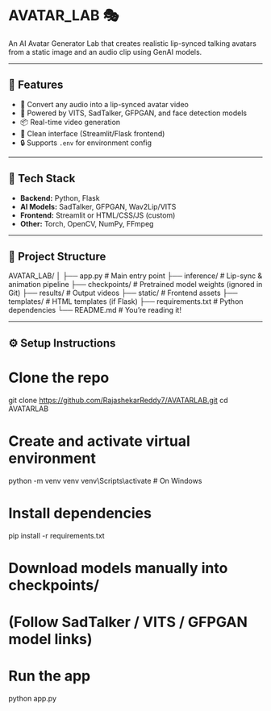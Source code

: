 # AVATAR_LAB 🎭

An AI Avatar Generator Lab that creates realistic lip-synced talking avatars from a static image and an audio clip using GenAI models.

---

## 🚀 Features

- 🎤 Convert any audio into a lip-synced avatar video
- 🧠 Powered by VITS, SadTalker, GFPGAN, and face detection models
- 📦 Real-time video generation
- 🎨 Clean interface (Streamlit/Flask frontend)
- 🔒 Supports `.env` for environment config

---

## 🧰 Tech Stack

- **Backend:** Python, Flask
- **AI Models:** SadTalker, GFPGAN, Wav2Lip/VITS
- **Frontend:** Streamlit or HTML/CSS/JS (custom)
- **Other:** Torch, OpenCV, NumPy, FFmpeg

---

## 📁 Project Structure

AVATAR_LAB/
│
├── app.py # Main entry point
├── inference/ # Lip-sync & animation pipeline
├── checkpoints/ # Pretrained model weights (ignored in Git)
├── results/ # Output videos
├── static/ # Frontend assets
├── templates/ # HTML templates (if Flask)
├── requirements.txt # Python dependencies
└── README.md # You’re reading it!


---

## ⚙️ Setup Instructions

# Clone the repo
git clone https://github.com/RajashekarReddy7/AVATARLAB.git
cd AVATARLAB

# Create and activate virtual environment
python -m venv venv
venv\Scripts\activate   # On Windows

# Install dependencies
pip install -r requirements.txt

# Download models manually into checkpoints/
# (Follow SadTalker / VITS / GFPGAN model links)

# Run the app
python app.py
